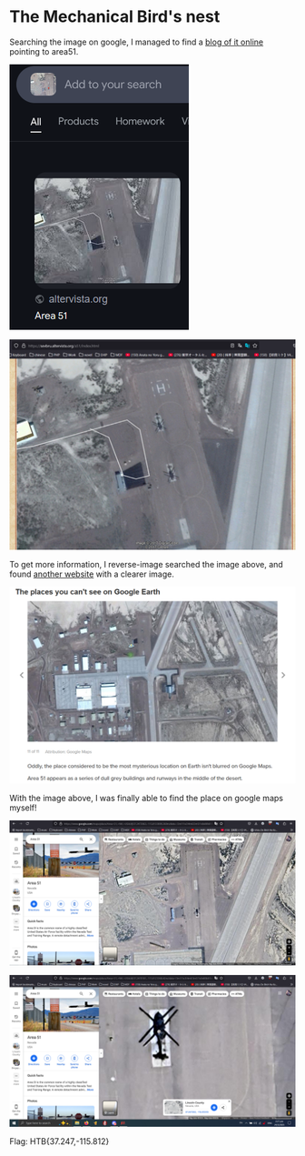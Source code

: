 # The Mechanical Bird's nest

Searching the image on google, I managed to find a [blog of it online](https://sevbru.altervista.org/a51/index.html) pointing to area51.

​![image](assets/image-20250324142518-ysd5zoi.png)​

​![image](assets/image-20250324142551-tpoa86i.png)​

To get more information, I reverse-image searched the image above, and found [another website](https://www.9news.com.au/technology/google-earth-places-you-cant-see-blurring-maps-hidden-secret-hidden-photos-area-51/e7728750-ac4b-4130-90c8-8add56269986#11) with a clearer image.

​![image](assets/image-20250324142631-lb5o984.png)​

With the image above, I was finally able to find the place on google maps myself!

​![image](assets/image-20250324142732-4w23x5v.png)​

​![image](assets/image-20250324142720-pl70v9d.png)​

Flag: HTB{37.247,-115.812}
